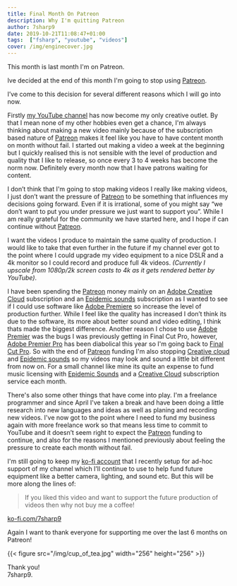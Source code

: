 ```yaml
---
title: Final Month On Patreon
description: Why I'm quitting Patreon
author: 7sharp9
date: 2019-10-21T11:08:47+01:00
tags:  ["fsharp", "youtube", "videos"]
cover: /img/enginecover.jpg
---
```

This month is last month I'm on Patreon.  
<!--more-->  

Ive decided at the end of this month I'm going to stop using [Patreon][6].

I’ve come to this decision for several different reasons which I will go into now.  

Firstly [my YouTube channel][3] has now become my only creative outlet.  By that I mean none of my other hobbies even get a chance, I'm always thinking about making a new video mainly because of the subscription based nature of [Patreon][6] makes it feel like you have to have content month on month without fail.  I started out making a video a week at the beginning but I quickly realised this is not sensible with the level of production and quality that I like to release, so once every 3 to 4 weeks has become the norm now.  Definitely every month now that I have patrons waiting for content.  

I don’t think that I'm going to stop making videos I really like making videos, I just don’t want the pressure of [Patreon][6] to be something that influences my decisions going forward.  Even if it is irrational, some of you might say “we don’t want to put you under pressure we just want to support you”.  While I am really grateful for the community we have started here, and I hope if can continue without [Patreon][6].  

I want the videos I produce to maintain the same quality of production.  I would like to take that even further in the future if my channel ever got to the point where I could upgrade my video equipment to a nice DSLR and a 4k monitor so I could record and produce full 4k videos.  _(Currently I upscale from 1080p/2k screen casts to 4k as it gets rendered better by YouTube)_.

I have been spending the [Patreon][6] money mainly on an [Adobe Creative Cloud][1] subscription and an [Epidemic sounds][2] subscription as I wanted to see if I could use software like [Adobe Premiere][4] so increase the level of production further.  While I feel like the quality has increased I don’t think its due to the software, its more about better sound and video editing, I think thats made the biggest difference.  Another reason I chose to use [Adobe Premier][4] was the bugs I was previously getting in Final Cut Pro, however, [Adobe Premier Pro][4] has been diabolical this year so I'm going back to [Final Cut Pro][5].  So with the end of [Patreon][6] funding I'm also stopping [Creative cloud][1] and [Epidemic sounds][2] so my videos may look and sound a little bit different from now on.  For a small channel like mine its quite an expense to fund music licensing with [Epidemic Sounds][2] and a [Creative Cloud][1] subscription service each month.   

There's also some other things that have come into play.  I'm a freelance programmer and since April I've taken a break and have been doing a little research into new languages and ideas as well as planing and recording new videos.  I've now got to the point where I need to fund my business again with more freelance work so that means less time to commit to YouTube and it doesn’t seem right to expect the [Patreon][6] funding to continue, and also for the reasons I mentioned previously about feeling the pressure to create each month without fail.

I'm still going to keep my [ko-fi account][7] that I recently setup for ad-hoc support of my channel which I’ll continue to use to help fund future equipment like a better camera, lighting, and sound etc.  But this will be more along the lines of:

>If you liked this video and want to support the future production of videos then why not buy me a coffee!

[ko-fi.com/7sharp9][7]  

Again I want to thank everyone for supporting me over the last 6 months on Patreon!

{{< figure src="/img/cup_of_tea.jpg" width="256" height="256" >}}

Thank you!  
7sharp9.

[1]: https://www.adobe.com/creativecloud.html
[2]: https://www.epidemicsound.com
[3]: https://www.youtube.com/channel/UC0kXc1f_WBYSklrElcPWzgg
[4]: https://www.adobe.com/products/premiere.html
[5]: https://www.apple.com/final-cut-pro/
[6]: https://www.patreon.com
[7]: https://ko-fi.com/7sharp9
